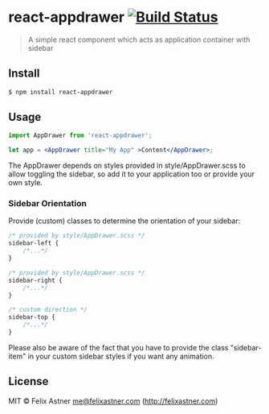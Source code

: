 # react-appdrawer [![Build Status](https://travis-ci.org/fbfeix/react-appdrawer.svg?branch=master)](https://travis-ci.org/fbfeix/react-appdrawer)
> A simple react component which acts as application container with sidebar

## Install
```sh
$ npm install react-appdrawer
```

## Usage
```jsx
import AppDrawer from 'react-appdrawer';

let app = <AppDrawer title="My App" >Content</AppDrawer>;
```

The AppDrawer depends on styles provided in style/AppDrawer.scss to allow toggling the sidebar, so add it to your application too or provide your own style.

### Sidebar Orientation
Provide (custom) classes to determine the orientation of your sidebar:

```css
/* provided by style/AppDrawer.scss */
sidebar-left {
    /*...*/
}

/* provided by style/AppDrawer.scss */
sidebar-right {
    /*...*/
}

/* custom direction */
sidebar-top {
    /*...*/
}
```

Please also be aware of the fact that you have to provide the class "sidebar-item" in your custom sidebar styles if you want any animation.

## License
MIT © Felix Astner <me@felixastner.com> (http://felixastner.com)